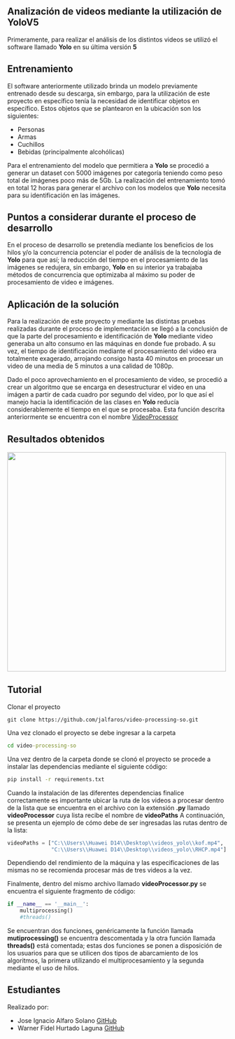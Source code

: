 ## Analización de videos mediante la utilización de YoloV5


Primeramente, para realizar el análisis de los distintos videos se utilizó el software llamado <strong>Yolo</strong> en su última versión <strong>5</strong> <br />

## Entrenamiento

El software anteriormente utilizado brinda un modelo previamente entrenado desde su descarga, sin embargo, para la utilización de este proyecto en específico tenía
la necesidad de identificar objetos en específico. Estos objetos que se plantearon en la ubicación son los siguientes: <br />

- Personas
- Armas
- Cuchillos
- Bebidas (principalmente alcohólicas)

Para el entrenamiento del modelo que permitiera a <strong>Yolo</strong> se procedió a generar un dataset con 5000 imágenes por categoría teniendo como peso total de imágenes
poco más de 5Gb. La realización del entrenamiento tomó en total 12 horas para generar el archivo con los modelos que **Yolo** necesita para su identificación en las imágenes. 

## Puntos a considerar durante el proceso de desarrollo

En el proceso de desarrollo se pretendía mediante los beneficios de los hilos y/o la concurrencia potenciar el poder de análisis de la tecnología de **Yolo** para que así;
la reducción del tiempo en el procesamiento de las imágenes se redujera, sin embargo, **Yolo** en su interior ya trabajaba métodos de concurrencia que optimizaba al máximo
su poder de procesamiento de video e imágenes.

## Aplicación de la solución

Para la realización de este proyecto y mediante las distintas pruebas realizadas durante el proceso de implementación se llegó a la conclusión de que la parte del procesamiento
e identificación de **Yolo** mediante video generaba un alto consumo en las máquinas en donde fue probado. A su vez, el tiempo de identificación mediante el procesamiento del 
video era totalmente exagerado, arrojando consigo hasta 40 minutos en procesar un video de una media de 5 minutos a una calidad de 1080p. 

Dado el poco aprovechamiento en el procesamiento de video, se procedió a crear un algoritmo que se encarga en desestructurar el video en una imágen a partir de cada cuadro
por segundo del video, por lo que así el manejo hacia la identificación de las clases en **Yolo** reducía considerablemente el tiempo en el que se procesaba.
Esta función descrita anteriormente se encuentra con el nombre <a href="https://github.com/jalfaros/video-processing-so/blob/4acdb71d03bb89fd4c81c238a43e2960c0065c8b/videoProcessor.py#L9" target="_blank">VideoProcessor</a>


## Resultados obtenidos

<p float="center">
  <img src="https://i.imgur.com/7SZ4EbR.jpg" width="500" />
</p>




## Tutorial

Clonar el proyecto
```git
git clone https://github.com/jalfaros/video-processing-so.git
```

Una vez clonado el proyecto se debe ingresar a la carpeta

```cmd
cd video-processing-so
```

Una vez dentro de la carpeta donde se clonó el proyecto se procede a instalar las dependencias mediante el siguiente código:

```cmd
pip install -r requirements.txt
```

Cuando la instalación de las diferentes dependencias finalice correctamente es importante ubicar la ruta de los videos a procesar dentro de la lista que se encuentra en 
el archivo con la extensión **.py** llamado **videoProcessor** cuya lista recibe el nombre de **videoPaths**
A continuación, se presenta un ejemplo de cómo debe de ser ingresadas las rutas dentro de la lista:

```python
videoPaths = ["C:\\Users\\Huawei D14\\Desktop\\videos_yolo\\kof.mp4",
              "C:\\Users\\Huawei D14\\Desktop\\videos_yolo\\RHCP.mp4"]
```

Dependiendo del rendimiento de la máquina y las especificaciones de las mismas no se recomienda procesar más de tres videos a la vez.

Finalmente, dentro del mismo archivo llamado **videoProcessor.py** se encuentra el siguiente fragmento de código:

```python
if __name__ == '__main__':
    multiprocessing()
    #threads()
```

Se encuentran dos funciones, genéricamente la función llamada **mutiprocessing()** se encuentra descomentada y la otra función llamada **threads()** está comentada; estas
dos funciones se ponen a disposición de los usuarios para que se utilicen dos tipos de abarcamiento de los algoritmos, la primera utilizando el multiprocesamiento y la segunda
mediante el uso de hilos.

## Estudiantes
Realizado por: 
- Jose Ignacio Alfaro Solano <a href="https://github.com/jalfaros">GitHub<a/>
- Warner Fidel Hurtado Laguna <a href="https://github.com/warnerHurtado">GitHub<a/>

